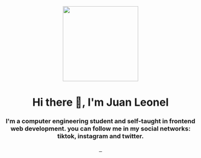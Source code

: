 <div id="header" align="center">
  <img src="https://media.giphy.com/media/Y4ak9Ki2GZCbJxAnJD/giphy.gif" width="200">
  <h1 align="center">Hi there 👋, I'm Juan Leonel</h1>
  <h3 align="center">I'm a computer engineering student and self-taught in frontend web development. 
    you can follow me in my social networks: tiktok, instagram and twitter.</h3>
</div>

<div id="badges" align="center">

<a href="http://www.instagram.com/juanleonel_" target="_blank">
      <img src="https://img.shields.io/badge/Instagram-E4405F?style=for-the-badge&logo=instagram&logoColor=white" alt="">
    </a>
  <a href="http://www.instagram.com/juanleonel_" target="_blank">
     <img src="https://img.shields.io/badge/Twitter-1DA1F2?style=for-the-badge&logo=twitter&logoColor=white" alt="">
    </a>
  <a href="http://www.instagram.com/juanleonel_" target="_blank">
     <img src="https://img.shields.io/badge/TikTok-%23000000.svg?style=for-the-badge&logo=TikTok&logoColor=white" alt="">
    </a>
  </div>

<!--
**Juanleonel03/Juanleonel03** is a ✨ _special_ ✨ repository because its `README.md` (this file) appears on your GitHub profile.

Here are some ideas to get you started:

- 🔭 I’m currently working on ...
- 🌱 I’m currently learning ...
- 👯 I’m looking to collaborate on ...
- 🤔 I’m looking for help with ...
- 💬 Ask me about ...
- 📫 How to reach me: ...
- 😄 Pronouns: ...
- ⚡ Fun fact: ...
-->

